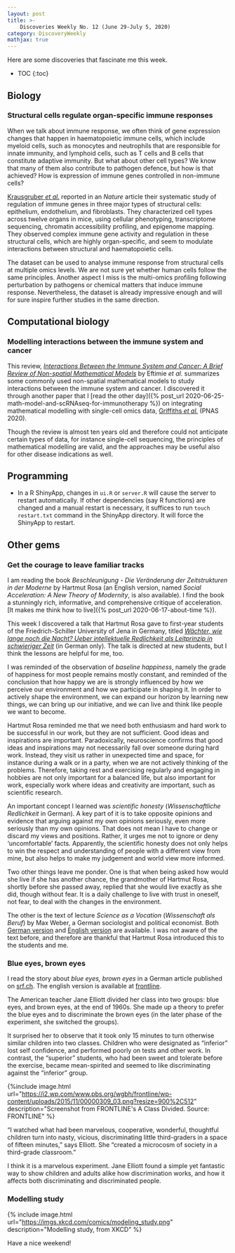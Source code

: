 ```yaml
---
layout: post
title: >-
    Discoveries Weekly No. 12 (June 29-July 5, 2020)
category: DiscoveryWeekly
mathjax: true
---
```


Here are some discoveries that fascinate me this week.

* TOC
{:toc}

## Biology

### Structural cells regulate organ-specific immune responses

When we talk about immune response, we often think of gene expression changes
that happen in haematopoietic immune cells, which include myeloid cells, such
as monocytes and neutrophils that are responsible for innate immunity, and
lymphoid cells, such as T cells and B cells that constitute adaptive
immunity. But what about other cell types? We know that many of them also
contribute to pathogen defence, but how is that achieved? How is expression of
immune genes controlled in non-immune cells?

[Krausgruber *et al.*](https://www.nature.com/articles/s41586-020-2424-4)
reported in an *Nature* article their systematic study of regulation of
immune genes in three major types of structural cells: epithelium, endothelium,
and fibroblasts. They characterized cell types across twelve organs in mice,
using cellular phenotyping, transcriptome sequencing, chromatin accessibility
profiling, and epigenome mapping. They observed complex immune gene activity
and regulation in these structural cells, which are highly organ-specific, and
seem to modulate interactions between structural and haematopoietic cells.

The dataset can be used to analyse immune response from structural cells at
multiple omics levels. We are not sure yet whether human cells follow the same
principles. Another aspect I miss is the multi-omics profiling following
perturbation by pathogens or chemical matters that induce immune response.
Nevertheless, the dataset is already impressive enough and will for sure inspire
further studies in the same direction.

## Computational biology

### Modelling interactions between the immune system and cancer

This review, [*Interactions Between the Immune System and Cancer: A Brief Review
of Non-spatial Mathematical
Models*](https://link.springer.com/article/10.1007/s11538-010-9526-3) by Eftimie
*et al.* summarizes some commonly used non-spatial mathematical models to study
interactions between the immune system and cancer. I discovered it through
another paper that I [read the other day]({% post_url
2020-06-25-math-model-and-scRNAseq-for-immunotherapy %}) on integrating
mathematical modelling with single-cell omics data, [Griffiths *et
al.*](https://www.pnas.org/content/early/2020/06/19/1918937117) (PNAS 2020).

Though the review is almost ten years old and therefore could not
anticipate certain types of data, for instance single-cell sequencing, the
principles of mathematical modelling are valid, and the approaches may be useful
also for other disease indications as well.

## Programming

* In a R ShinyApp, changes in `ui.R` or `server.R` will cause the server to
    restart automatically. If other dependencies (say R functions) are changed
    and a manual restart is necessary, it suffices to run `touch restart.txt`
    command in the ShinyApp directory. It will force the ShinyApp to restart.

## Other gems

### Get the courage to leave familiar tracks

I am reading the book *Beschleunigung - Die Veränderung der Zeitstrukturen in
der Moderne* by Hartmut Rosa (an English version, named *Social Acceleration: A
New Theory of Modernity*, is also available). I find the book a stunningly
rich, informative, and comprehensive critique of acceleration. [It makes me
think how to live]({% post_url 2020-06-17-about-time %}).

This week I discovered a talk that Hartmut Rosa gave to first-year students of
the Friedrich-Schiller University of Jena in Germany, titled [*Wächter, wie
lange noch die Nacht? Ueber intellektuelle Redlichkeit als Leitprinzip in
schwieriger Zeit*](https://www.youtube.com/watch?v=koWklQKd7yU) (in German
only). The talk is directed at new students, but I think the lessons are helpful for me, too.

I was reminded of the observation of *baseline happiness*, namely the grade of
happiness for most people remains mostly constant, and reminded of the
conclusion that how happy we are is strongly influenced by how we perceive our
environment and how we participate in shaping it. In order to actively shape
the environment, we can expand our horizon by learning new things, we can bring
up our initiative, and we can live and think like people we want to become.

Hartmut Rosa reminded me that we need both enthusiasm and hard work to be
successful in our work, but they are not sufficient. Good ideas and
inspirations are important. Paradoxically, neuroscience confirms that good
ideas and inspirations may not necessarily fall over someone during hard work.
Instead, they visit us rather in unexpected time and space, for instance during
a walk or in a party, when we are not actively thinking of the problems.
Therefore, taking rest and exercising regularly and engaging in hobbies are not
only important for a balanced life, but also important for work, especially
work where ideas and creativity are important, such as scientific research.

An important concept I learned was *scientific honesty* (*Wissenschaftliche
Redlichkeit* in German). A key part of it is to take opposite opinions and
evidence that arguing against my own opinions seriously, even more seriously
than my own opinions. That does not mean I have to change or discard my views
and positions. Rather, it urges me not to ignore or deny
&lsquo;uncomfortable&rsquo; facts. Apparently, the scientific honesty does not
only helps to win the respect and understanding of people with a different view
from mine, but also helps to make my judgement and world view more informed.

Two other things leave me ponder. One is that when being asked how would she live
if she has another chance, the grandmother of Hartmut Rosa, shortly before she
passed away, replied that she would live exactly as she did, though without
fear. It is a daily challenge to live with trust in oneself, not fear, to deal
with the changes in the environment.

The other is the text of lecture *Science as a Vocation* (*Wissenschaft als
Beruf*) by Max Weber, a German sociologist and political economist. Both [German
version](https://de.wikisource.org/wiki/Wissenschaft_als_Beruf) and [English
version](http://www.wisdom.weizmann.ac.il/~oded/X/WeberScienceVocation.pdf) are
available. I was not aware of the text before, and therefore are thankful that
Hartmut Rosa introduced this to the students and me.

### Blue eyes, brown eyes

I read the story about *blue eyes, brown eyes* in a German article published on [srf.ch](https://www.srf.ch/news/international/blaue-augen-vs-braune-augen-jane-elliotts-schocktherapie-gegen-rassismus). The english version is available at [frontline](https://www.pbs.org/wgbh/frontline/article/introduction-2/).

The American teacher Jane Elliott divided her class into two groups: blue eyes, and brown eyes, at the end of 1960s. She made up a theory to prefer the blue eyes and to discriminate the brown eyes (in the later phase of the experiment, she switched the groups). 

It surprised her to observe that it took only 15 minutes to turn otherwise similar children into two classes. Children who were designated as &ldquo;inferior&rdquo; lost self confidence, and performed poorly on tests and other work. In contrast, the &ldquo;superior&rdquo; students, who had been sweet and tolerate before the exercise, became mean-spirited and seemed to like discriminating against the &ldquo;inferior&rdquo; group.

{%include image.html
url="https://i2.wp.com/www.pbs.org/wgbh/frontline/wp-content/uploads/2015/11/00000309_03.png?resize=900%2C512"
description="Screenshot from FRONTLINE's A Class Divided. Source: FRONTLINE"
%}

&ldquo;I watched what had been marvelous, cooperative, wonderful, thoughtful children turn into nasty, vicious, discriminating little third-graders in a space of fifteen minutes,&rdquo; says Elliott. She &ldquo;created a microcosm of society in a third-grade classroom.&rdquo;

I think it is a marvelous experiment. Jane Elliott found a simple yet fantastic way to show children and adults alike how discrimination works, and how it affects both discriminating and discriminated people.

### Modelling study

{% include image.html
url="https://imgs.xkcd.com/comics/modeling_study.png"
description="Modelling study, from XKCD"
%}

Have a nice weekend!
